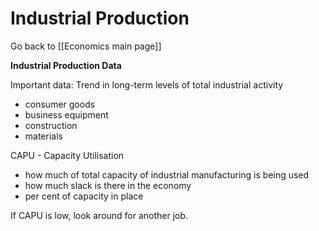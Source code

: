 # Industrial Production

Go back to [[Economics main page]]

**Industrial Production Data**

Important data: Trend in long-term levels of total industrial activity

- consumer goods
- business equipment
- construction
- materials

CAPU - Capacity Utilisation

- how much of total capacity of industrial manufacturing is being used
- how much slack is there in the economy
- per cent of capacity in place

If CAPU is low, look around for another job.